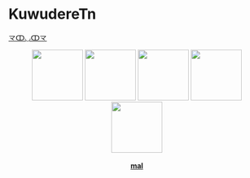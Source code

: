 # KuwudereTn
<a href="https://www.youtube.com/watch?v=4IRa6HRAkhs">龴ↀ◡ↀ龴</a>
<p align="center">
  <a href="https://open.spotify.com/user/3qpteu8ku4xbie6ydz129f8fk?si=88afff92c5a640da">
  <img src="https://i.imgur.com/lrUeNuR.png"  
       width="100" 
       height="100"></a>
  <a href="https://www.twitch.tv/kuwuderetn">
  <img src="https://i.imgur.com/HM030lk.png" 
       width="100" 
       height="100"></a>
  <a href="https://www.youtube.com/channel/UCL1s7mS6U4FenEKWgz8-e0A/videos">
  <img src="https://i.imgur.com/YWbDUUy.png"  
       width="100" 
       height="100"></a>
  <a href="https://steamcommunity.com/id/KuwudereTn/">
  <img src="https://i.imgur.com/280iQbV.png"  
       width="100" 
       height="100"></a>
  <a href="https://osu.ppy.sh/users/22794299">
  <img src="https://i.imgur.com/79GpYI7.png"  
       width="100" 
       height="100"></a>
  <br></br>
  <b><a href="https://myanimelist.net/profile/KuwudereTn">mal</a> </b>
</p>
